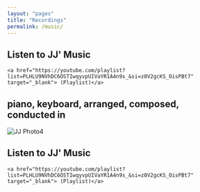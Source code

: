 ```yaml
---
layout: "pages"
title: "Recordings"
permalink: /music/
---
```

## Listen to JJ' Music 
    <a href="https://youtube.com/playlist?list=PLHLU9NVhDC6OSTIwqyvpUIVaYR1A4n9s_&si=z0V2gcKS_OisPBt7" target="_blank"> (Playlist)</a>  	
## piano, keyboard, arranged, composed, conducted in 

<img src="https://jjmusic-online.github.io/assets/images/albumsjackets.jpg" alt="JJ Photo4"
	title="Photo of JJ" style="min-width: 150px" />

## Listen to JJ' Music 
    <a href="https://youtube.com/playlist?list=PLHLU9NVhDC6OSTIwqyvpUIVaYR1A4n9s_&si=z0V2gcKS_OisPBt7" target="_blank"> (Playlist)</a>  	



